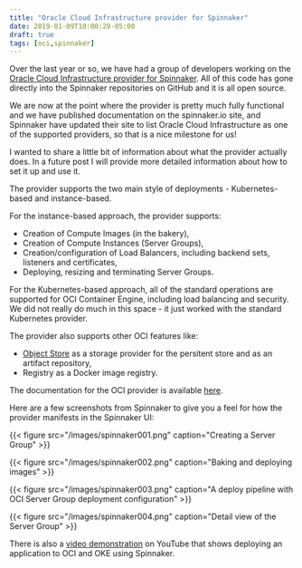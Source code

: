 ```yaml
---
title: "Oracle Cloud Infrastructure provider for Spinnaker"
date: 2019-01-09T10:00:29-05:00
draft: true
tags: [oci,spinnaker]
---
```

Over the last year or so, we have had a group of developers working on the
[Oracle Cloud Infrastructure provider for Spinnaker](https://www.spinnaker.io/setup/install/providers/oracle).
All of this code has gone directly into the Spinnaker repositories on GitHub 
and it is all open source.  

We are now at the point where the provider is pretty much fully functional 
and we have published documentation on the spinnaker.io site, and Spinnaker
have updated their site to list Oracle Cloud Infrastructure as one of the 
supported providers, so that is a nice milestone for us! 

I wanted to share a little bit of information about what the provider actually
does.  In a future post I will provide more detailed information about how
to set it up and use it. 

The provider supports the two main style of deployments - Kubernetes-based 
and instance-based. 

For the instance-based approach, the provider supports:

* Creation of Compute Images (in the bakery),
* Creation of Compute Instances (Server Groups),
* Creation/configuration of Load Balancers, including backend sets, 
  listeners and certificates, 
* Deploying, resizing and terminating Server Groups.

For the Kubernetes-based approach, all of the standard operations are supported
for OCI Container Engine, including load balancing and security.  We did not 
really do much in this space - it just worked with the standard Kubernetes 
provider.

The provider also supports other OCI features like: 

* [Object Store](https://www.spinnaker.io/setup/install/storage/oracle/)
  as a storage provider for the persitent store and 
  as an artifact repository,
* Registry as a Docker image registry.

The documentation for the OCI provider is available 
[here](https://www.spinnaker.io/reference/providers/oracle/).

Here are a few screenshots from Spinnaker to give you a feel for how the 
provider manifests in the Spinnaker UI:

{{< figure src="/images/spinnaker001.png" caption="Creating a Server Group" >}}

{{< figure src="/images/spinnaker002.png" caption="Baking and deploying images" >}}

{{< figure src="/images/spinnaker003.png" caption="A deploy pipeline with OCI Server Group deployment configuration" >}}

{{< figure src="/images/spinnaker004.png" caption="Detail view of the Server Group" >}}

There is also a [video demonstration](https://www.youtube.com/watch?v=IoLllqbj6ZE)
on YouTube that shows deploying an application to OCI and OKE using Spinnaker.

